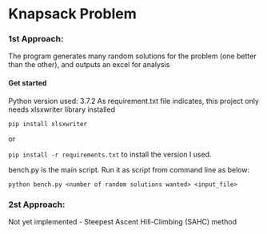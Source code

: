<h1>Knapsack Problem</h1>
<h3>1st Approach:</h3>

The program generates many random solutions for the problem (one better than the other), and outputs an excel for analysis
  
<h4>Get started</h4>
Python version used: 3.7.2
As requirement.txt file indicates, this project only needs xlsxwriter library installed

```pip install xlsxwriter```

or

```pip install -r requirements.txt``` to install the version I used.

bench.py is the main script. Run it as script from command line as below:

```python bench.py <number of random solutions wanted> <input_file>```

<h3>2st Approach:</h3>

Not yet implemented - Steepest Ascent Hill-Climbing (SAHC) method
